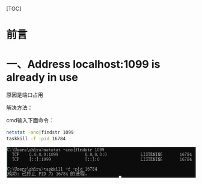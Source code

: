 

[TOC]



# 前言







# 一、Address localhost:1099 is already in use

原因是端口占用

解决方法：

cmd输入下面命令：

```bash
netstat -ano|findstr 1099
taskkill -f -pid 16784
```



![1553848397707](images/1553848397707.png)











